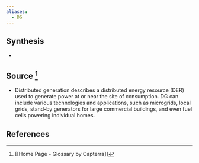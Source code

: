 ```yaml
---
aliases:
  - DG
---
```

## Synthesis
- 
## Source [^1]
- Distributed generation describes a distributed energy resource (DER) used to generate power at or near the site of consumption. DG can include various technologies and applications, such as microgrids, local grids, stand-by generators for large commercial buildings, and even fuel cells powering individual homes.
## References

[^1]: [[Home Page - Glossary by Capterra]]